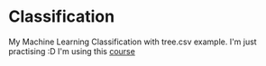 # Classification

My Machine Learning Classification with tree.csv example. I'm just practising :D
I'm using this <a href="https://www.youtube.com/watch?v=tPYj3fFJGjk&t=6896s">course</a>